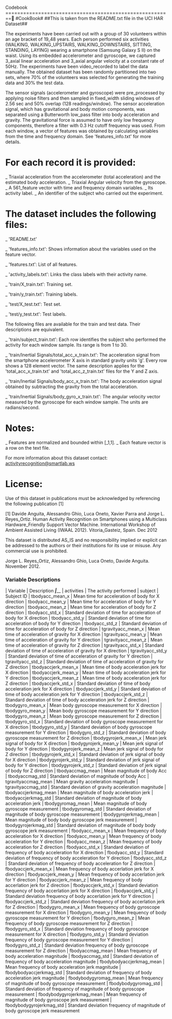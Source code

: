 Codebook
========================================================
#CookBook#
##This is taken from the README.txt file in the UCI HAR Dataset##

The experiments have been carried out with a group of 30 volunteers within an age bracket of 19_48 years. Each person performed six activities (WALKING, WALKING_UPSTAIRS, WALKING_DOWNSTAIRS, SITTING, STANDING, LAYING) wearing a smartphone (Samsung Galaxy S II) on the waist. Using its embedded accelerometer and gyroscope, we captured 3_axial linear acceleration and 3_axial angular velocity at a constant rate of 50Hz. The experiments have been video_recorded to label the data manually. The obtained dataset has been randomly partitioned into two sets, where 70% of the volunteers was selected for generating the training data and 30% the test data. 

The sensor signals (accelerometer and gyroscope) were pre_processed by applying noise filters and then sampled in fixed_width sliding windows of 2.56 sec and 50% overlap (128 readings/window). The sensor acceleration signal, which has gravitational and body motion components, was separated using a Butterworth low_pass filter into body acceleration and gravity. The gravitational force is assumed to have only low frequency components, therefore a filter with 0.3 Hz cutoff frequency was used. From each window, a vector of features was obtained by calculating variables from the time and frequency domain. See 'features_info.txt' for more details. 

For each record it is provided:
======================================

_ Triaxial acceleration from the accelerometer (total acceleration) and the estimated body acceleration.
_ Triaxial Angular velocity from the gyroscope. 
_ A 561_feature vector with time and frequency domain variables. 
_ Its activity label. 
_ An identifier of the subject who carried out the experiment.

The dataset includes the following files:
=========================================

_ 'README.txt'

_ 'features_info.txt': Shows information about the variables used on the feature vector.

_ 'features.txt': List of all features.

_ 'activity_labels.txt': Links the class labels with their activity name.

_ 'train/X_train.txt': Training set.

_ 'train/y_train.txt': Training labels.

_ 'test/X_test.txt': Test set.

_ 'test/y_test.txt': Test labels.

The following files are available for the train and test data. Their descriptions are equivalent. 

_ 'train/subject_train.txt': Each row identifies the subject who performed the activity for each window sample. Its range is from 1 to 30. 

_ 'train/Inertial Signals/total_acc_x_train.txt': The acceleration signal from the smartphone accelerometer X axis in standard gravity units 'g'. Every row shows a 128 element vector. The same description applies for the 'total_acc_x_train.txt' and 'total_acc_z_train.txt' files for the Y and Z axis. 

_ 'train/Inertial Signals/body_acc_x_train.txt': The body acceleration signal obtained by subtracting the gravity from the total acceleration. 

_ 'train/Inertial Signals/body_gyro_x_train.txt': The angular velocity vector measured by the gyroscope for each window sample. The units are radians/second. 

Notes: 
======
_ Features are normalized and bounded within [_1,1].
_ Each feature vector is a row on the text file.

For more information about this dataset contact: activityrecognition@smartlab.ws

License:
========
Use of this dataset in publications must be acknowledged by referencing the following publication [1] 

[1] Davide Anguita, Alessandro Ghio, Luca Oneto, Xavier Parra and Jorge L. Reyes_Ortiz. Human Activity Recognition on Smartphones using a Multiclass Hardware_Friendly Support Vector Machine. International Workshop of Ambient Assisted Living (IWAAL 2012). Vitoria_Gasteiz, Spain. Dec 2012

This dataset is distributed AS_IS and no responsibility implied or explicit can be addressed to the authors or their institutions for its use or misuse. Any commercial use is prohibited.

Jorge L. Reyes_Ortiz, Alessandro Ghio, Luca Oneto, Davide Anguita. November 2012.


### Variable Descriptions


| Variable | Description
___________|_____________
| activities | The activity performed
| subject | Subject ID
| tbodyacc_mean_x | Mean time for acceleration of body for X direction
| tbodyacc_mean_y | Mean time for acceleration of body for Y direction
| tbodyacc_mean_z | Mean time for acceleration of body for Z direction
| tbodyacc_std_x | Standard deviation of time for acceleration of body for X direction
| tbodyacc_std_y | Standard deviation of time for acceleration of body for Y direction
| tbodyacc_std_z | Standard deviation of time for acceleration of body for Z direction
| tgravityacc_mean_x | Mean time of acceleration of gravity for X direction
| tgravityacc_mean_y | Mean time of acceleration of gravity for Y direction
| tgravityacc_mean_z | Mean time of acceleration of gravity for Z direction
| tgravityacc_std_x | Standard deviation of time of acceleration of gravity for X direction
| tgravityacc_std_y | Standard deviation of time of acceleration of gravity for Y direction
| tgravityacc_std_z | Standard deviation of time of acceleration of gravity for Z direction
| tbodyaccjerk_mean_x | Mean time of body acceleration jerk for X direction
| tbodyaccjerk_mean_y | Mean time of body acceleration jerk for Y direction
| tbodyaccjerk_mean_z | Mean time of body acceleration jerk for Z direction
| tbodyaccjerk_std_x | Standard deviation of time of body acceleration jerk for X direction
| tbodyaccjerk_std_y | Standard deviation of time of body acceleration jerk for Y direction
| tbodyaccjerk_std_z | Standard deviation of time of body acceleration jerk for Z direction
| tbodygyro_mean_x | Mean body gyroscope measurement for X direction
| tbodygyro_mean_y | Mean body gyroscope measurement for Y direction
| tbodygyro_mean_z | Mean body gyroscope measurement for Z direction
| tbodygyro_std_x | Standard deviation of body gyroscope measurement for X direction
| tbodygyro_std_y | Standard deviation of body gyroscope measurement for Y direction
| tbodygyro_std_z | Standard deviation of body gyroscope measurement for Z direction
| tbodygyrojerk_mean_x | Mean jerk signal of body for X direction
| tbodygyrojerk_mean_y | Mean jerk signal of body for Y direction
| tbodygyrojerk_mean_z | Mean jerk signal of body for Z direction
| tbodygyrojerk_std_x | Standard deviation of jerk signal of body for X direction
| tbodygyrojerk_std_y | Standard deviation of jerk signal of body for Y direction
| tbodygyrojerk_std_z | Standard deviation of jerk signal of body for Z direction
| tbodyaccmag_mean | Mean magnitude of body Acc
| tbodyaccmag_std | Standard deviation of magnitude of body Acc
| tgravityaccmag_mean | Mean gravity acceleration magnitude
| tgravityaccmag_std | Standard deviation of gravity acceleration magnitude
| tbodyaccjerkmag_mean | Mean magnitude of body acceleration jerk
| tbodyaccjerkmag_std | Standard deviation of magnitude of body acceleration jerk
| tbodygyromag_mean | Mean magnitude of body gyroscope measurement
| tbodygyromag_std | Standard deviation of magnitude of body gyroscope measurement
| tbodygyrojerkmag_mean | Mean magnitude of body body gyroscope jerk measurement
| tbodygyrojerkmag_std | Standard deviation of magnitude of body body gyroscope jerk measurement
| fbodyacc_mean_x | Mean frequency of body acceleration for X direction
| fbodyacc_mean_y | Mean frequency of body acceleration for Y direction
| fbodyacc_mean_z | Mean frequency of body acceleration for Z direction
| fbodyacc_std_x | Standard deviation of frequency of body acceleration for X direction
| fbodyacc_std_y | Standard deviation of frequency of body acceleration for Y direction
| fbodyacc_std_z | Standard deviation of frequency of body acceleration for Z direction
| fbodyaccjerk_mean_x | Mean frequency of body accerlation jerk for X direction
| fbodyaccjerk_mean_y | Mean frequency of body accerlation jerk for Y direction
| fbodyaccjerk_mean_z | Mean frequency of body accerlation jerk for Z direction
| fbodyaccjerk_std_x | Standard deviation frequency of body accerlation jerk for X direction
| fbodyaccjerk_std_y | Standard deviation frequency of body accerlation jerk for Y direction
| fbodyaccjerk_std_z | Standard deviation frequency of body accerlation jerk for Z direction
| fbodygyro_mean_x | Mean frequency of body gyroscope measurement for X direction
| fbodygyro_mean_y | Mean frequency of body gyroscope measurement for Y direction
| fbodygyro_mean_z | Mean frequency of body gyroscope measurement for Z direction
| fbodygyro_std_x | Standard deviation frequency of body gyroscope measurement for X direction
| fbodygyro_std_y | Standard deviation frequency of body gyroscope measurement for Y direction
| fbodygyro_std_z | Standard deviation frequency of body gyroscope measurement for Z direction
| fbodyaccmag_mean | Mean frequency of body acceleration magnitude
| fbodyaccmag_std | Standard deviation of frequency of body acceleration magnitude
| fbodybodyaccjerkmag_mean | Mean frequency of body acceleration jerk magnitude
| fbodybodyaccjerkmag_std | Standard deviation of frequency of body acceleration jerk magnitude
| fbodybodygyromag_mean | Mean frequency of magnitude of body gyroscope measurement
| fbodybodygyromag_std | Standard deviation of frequency of magnitude of body gyroscope measurement
| fbodybodygyrojerkmag_mean | Mean frequency of magnitude of body gyroscope jerk measurement
| fbodybodygyrojerkmag_std | Standard deviation frequency of magnitude of body gyroscope jerk measurement

